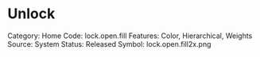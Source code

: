 # Unlock

Category: Home
Code: lock.open.fill
Features: Color, Hierarchical, Weights
Source: System
Status: Released
Symbol: lock.open.fill2x.png